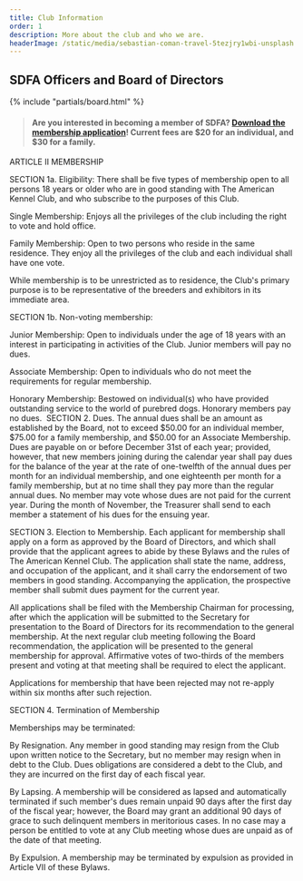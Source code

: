 ```yaml
---
title: Club Information
order: 1
description: More about the club and who we are.
headerImage: /static/media/sebastian-coman-travel-5tezjry1wbi-unsplash.jpg
---
```


## SDFA Officers and Board of Directors

{% include "partials/board.html" %}

> #### Are you interested in becoming a member of SDFA?  [Download the membership application](/static/media/sdfa_application_2019.pdf)! ​Current fees are $20 for an individual, and $30 for a family.


ARTICLE II            MEMBERSHIP

SECTION 1a.                   Eligibility: There shall be five types of membership open to all persons 18 years or older who are in good standing with The American Kennel Club, and who subscribe to the purposes of this Club.

Single Membership: Enjoys all the privileges of the club including the right to vote and hold office.

Family Membership: Open to two persons who reside in the same residence. They enjoy all the privileges of the club and each individual shall have one vote.

While membership is to be unrestricted as to residence, the Club's primary purpose is to be representative of the breeders and exhibitors in its immediate area.

SECTION 1b.               Non-voting membership:

Junior Membership: Open to individuals under the age of 18 years with an interest in participating in activities of the Club.  Junior members will pay no dues.

Associate Membership: Open to individuals who do not meet the requirements for regular membership.

Honorary Membership: Bestowed on individual(s) who have provided outstanding service to the world of purebred dogs. Honorary members pay no dues.
​
SECTION 2.                    Dues. The annual dues shall be an amount as established by the Board, not to exceed $50.00 for an individual member, $75.00 for a family membership, and $50.00 for an Associate Membership. Dues are payable on or before December 31st of each year; provided, however, that new members joining during the calendar year shall pay dues for the balance of the year at the rate of one-twelfth of the annual dues per month for an individual membership, and one eighteenth per month for a family membership, but at no time shall they pay more than the regular annual dues. No member may vote whose dues are not paid for the current year. During the month of November, the Treasurer shall send to each member a statement of his dues for the ensuing year.

SECTION 3.                    Election to Membership.     Each applicant for membership shall apply on a form as approved by the Board of Directors, and which shall provide that the applicant agrees to abide by these Bylaws and the rules of The American Kennel Club. The application shall state the name, address, and occupation of the applicant, and it shall carry the endorsement of two members in good standing. Accompanying the application, the prospective member shall submit dues payment for the current year.

All applications shall be filed with the Membership Chairman for processing, after which the application will be submitted to the Secretary for presentation to the Board of Directors for its recommendation to the general membership.  At the next regular club meeting following the Board recommendation, the application will be presented to the general membership for approval. Affirmative votes of two-thirds of the members present and voting at that meeting shall be required to elect the applicant.

Applications for membership that have been rejected may not re-apply within six months after such rejection.

SECTION 4.                   Termination of Membership

Memberships may be terminated:

By Resignation. Any member in good standing may resign from the Club upon written notice to the Secretary, but no member may resign when in debt to the Club. Dues obligations are considered a debt to the Club, and they are incurred on the first day of each fiscal year.

By Lapsing.  A membership will be considered as lapsed and automatically terminated if such member's dues remain unpaid 90 days after the first day of the fiscal year; however, the Board may grant an additional 90 days of grace to such delinquent members in meritorious cases. In no case may a person be entitled to vote at any Club meeting whose dues are unpaid as of the date of that meeting.

By Expulsion. A membership may be terminated by expulsion as provided in Article VII of these Bylaws.
